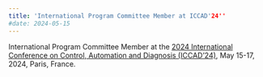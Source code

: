 ```yaml
---
title: 'International Program Committee Member at ICCAD'24''
#date: 2024-05-15
---
```


International Program Committee Member at the [2024 International Conference on Control, Automation and Diagnosis (ICCAD’24)](https://www.iccad-conf.com/committee/), May 15-17, 2024, Paris, France.
